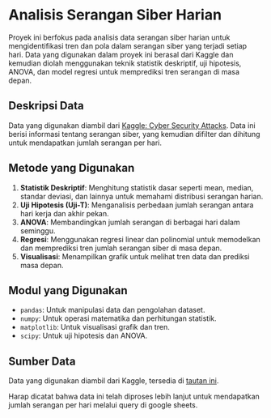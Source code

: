 # Analisis Serangan Siber Harian

Proyek ini berfokus pada analisis data serangan siber harian untuk mengidentifikasi tren dan pola dalam serangan siber yang terjadi setiap hari. Data yang digunakan dalam proyek ini berasal dari Kaggle dan kemudian diolah menggunakan teknik statistik deskriptif, uji hipotesis, ANOVA, dan model regresi untuk memprediksi tren serangan di masa depan.

## Deskripsi Data

Data yang digunakan diambil dari [Kaggle: Cyber Security Attacks]([https://www.kaggle.com/datasets/teamincribo/cyber-security-attacks/data?select=cybersecurity_attacks.csv]). Data ini berisi informasi tentang serangan siber, yang kemudian difilter dan dihitung untuk mendapatkan jumlah serangan per hari.

## Metode yang Digunakan

1. **Statistik Deskriptif**: Menghitung statistik dasar seperti mean, median, standar deviasi, dan lainnya untuk memahami distribusi serangan harian.
2. **Uji Hipotesis (Uji-T)**: Menganalisis perbedaan jumlah serangan antara hari kerja dan akhir pekan.
3. **ANOVA**: Membandingkan jumlah serangan di berbagai hari dalam seminggu.
4. **Regresi**: Menggunakan regresi linear dan polinomial untuk memodelkan dan memprediksi tren jumlah serangan siber di masa depan.
5. **Visualisasi**: Menampilkan grafik untuk melihat tren data dan prediksi masa depan.

## Modul yang Digunakan

- `pandas`: Untuk manipulasi data dan pengolahan dataset.
- `numpy`: Untuk operasi matematika dan perhitungan statistik.
- `matplotlib`: Untuk visualisasi grafik dan tren.
- `scipy`: Untuk uji hipotesis dan ANOVA.

## Sumber Data

Data yang digunakan diambil dari Kaggle, tersedia di [tautan ini]([https://www.kaggle.com/datasets/teamincribo/cyber-security-attacks/data?select=cybersecurity_attacks.csv]). 

Harap dicatat bahwa data ini telah diproses lebih lanjut untuk mendapatkan jumlah serangan per hari melalui query di google sheets.

